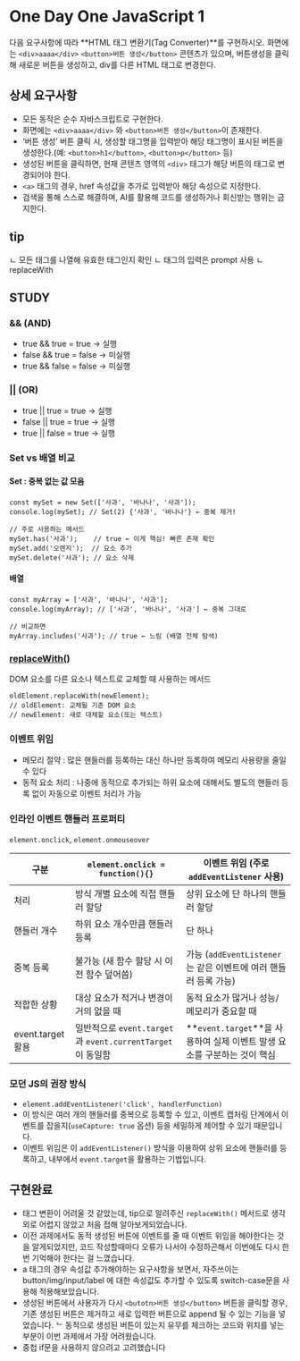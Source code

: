 # One Day One JavaScript 1

다음 요구사항에 따라 **HTML 태그 변환기(Tag Converter)**를 구현하시오.
화면에는 ```<div>aaaa</div>``` ```<button>버튼 생성</button>``` 콘텐츠가 있으며, 버튼생성을 클릭해 새로운 버튼을 생성하고, div를 다른 HTML 태그로 변경한다.

## 상세 요구사항
- 모든 동작은 순수 자바스크립트로 구현한다.
- 화면에는 ```<div>aaaa</div>``` 와 ```<button>버튼 생성</button>```이 존재한다.
- ‘버튼 생성’ 버튼 클릭 시, 생성할 태그명을 입력받아 해당 태그명이 표시된 버튼을 생성한다.(예: ```<button>h1</button>```, ```<button>p</button>``` 등)
- 생성된 버튼을 클릭하면, 현재 콘텐츠 영역의 ```<div>``` 태그가 해당 버튼의 태그로 변경되어야 한다.
- ```<a>``` 태그의 경우, href 속성값을 추가로 입력받아 해당 속성으로 지정한다.
- 검색을 통해 스스로 해결하며, AI를 활용해 코드를 생성하거나 회신받는 행위는 금지한다.

## tip
ㄴ 모든 태그를 나열해 유효한 태그인지 확인
ㄴ 태그의 입력은 prompt 사용
ㄴ replaceWith

## STUDY
### && (AND)
- true && true = true → 실행
- false && true = false → 미실행
- true && false = false → 미실행

### || (OR)
- true || true = true → 실행
- false || true = true → 실행
- true || false = true → 실행

### Set vs 배열 비교
#### Set : 중복 없는 값 모음
```
const mySet = new Set(['사과', '바나나', '사과']);
console.log(mySet); // Set(2) {'사과', '바나나'} ← 중복 제거!

// 주로 사용하는 메서드
mySet.has('사과');    // true ← 이게 핵심! 빠른 존재 확인
mySet.add('오렌지');  // 요소 추가
mySet.delete('사과'); // 요소 삭제
```

#### 배열
```
const myArray = ['사과', '바나나', '사과'];
console.log(myArray); // ['사과', '바나나', '사과'] ← 중복 그대로

// 비교하면
myArray.includes('사과'); // true ← 느림 (배열 전체 탐색)
```

### [replaceWith()](https://developer.mozilla.org/en-US/docs/Web/API/Element/replaceWith)
DOM 요소를 다른 요소나 텍스트로 교체할 때 사용하는 메서드
```
oldElement.replaceWith(newElement);
// oldElement: 교체될 기존 DOM 요소
// newElement: 새로 대체할 요소(또는 텍스트)
```

### 이벤트 위임
- 메모리 절약 : 많은 핸들러를 등록하는 대신 하나만 등록하여 메모리 사용량을 줄일 수 있다
- 동적 요소 처리 : 나중에 동적으로 추가되는 하위 요소에 대해서도 별도의 핸들러 등록 없이 자동으로 이벤트 처리가 가능

### 인라인 이벤트 핸들러 프로퍼티
```element.onclick```, ```element.onmouseover```

|구분|```element.onclick = function(){}```|이벤트 위임 (주로 ```addEventListener``` 사용)|
|---|---|---|
|처리|방식	개별 요소에 직접 핸들러 할당|상위 요소에 단 하나의 핸들러 할당|
|핸들러 개수|하위 요소 개수만큼 핸들러 등록|단 하나|
|중복 등록|불가능 (새 함수 할당 시 이전 함수 덮어씀)|가능 (```addEventListener```는 같은 이벤트에 여러 핸들러 등록 가능)|
|적합한 상황|대상 요소가 적거나 변경이 거의 없을 때|동적 요소가 많거나 성능/메모리가 중요할 때|
|event.target 활용|일반적으로 ```event.target```과 ```event.currentTarget```이 동일함|**```event.target```**을 사용하여 실제 이벤트 발생 요소를 구분하는 것이 핵심|

### 모던 JS의 권장 방식
- ```element.addEventListener('click', handlerFunction)```
- 이 방식은 여러 개의 핸들러를 중복으로 등록할 수 있고, 이벤트 캡처링 단계에서 이벤트를 잡을지(```useCapture: true``` 옵션) 등을 세밀하게 제어할 수 있기 때문입니다.
- 이벤트 위임은 이 ```addEventListener()``` 방식을 이용하여 상위 요소에 핸들러를 등록하고, 내부에서 ```event.target```을 활용하는 기법입니다.

## 구현완료
- 태그 변환이 어려울 것 같았는데, tip으로 알려주신 ```replaceWith()``` 메서드로 생각외로 어렵지 않았고 처음 접해 알아보게되었습니다.
- 이전 과제에서도 동적 생성된 버튼에 이벤트를 줄 때 이벤트 위임을 해야한다는 것을 알게되었지만, 코드 작성할때마다 오류가 나서야 수정하곤해서 이번에도 다시 한번 기억해야 한다는 걸 느꼈습니다.
- a 태그의 경우 속성값 추가해야하는 요구사항을 보면서, 자주쓰이는 button/img/input/label 에 대한 속성값도 추가할 수 있도록 switch-case문을 사용해 적용해보았습니다.
- 생성된 버튼에서 사용자가 다시 ```<butotn>버튼 생성</button>``` 버튼을 클릭할 경우, 기존 생성된 버튼은 제거하고 새로 입력한 버튼으로 append 될 수 있는 기능을 넣었습니다.
ᄂ 동적으로 생성된 버튼이 있는지 유무를 체크하는 코드와 위치를 넣는 부분이 이번 과제에서 가장 어려웠습니다.
- 중첩 if문을 사용하지 않으려고 고려했습니다